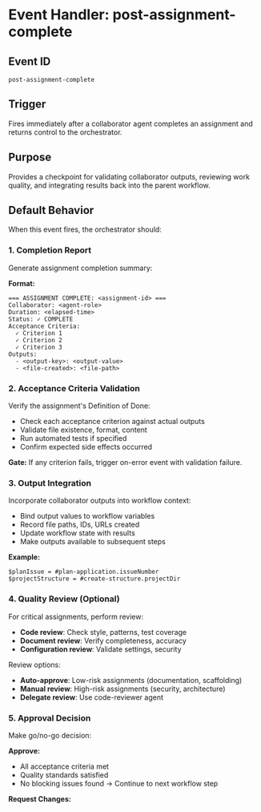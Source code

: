 # Event Handler: post-assignment-complete

## Event ID
`post-assignment-complete`

## Trigger
Fires immediately after a collaborator agent completes an assignment and returns control to the orchestrator.

## Purpose
Provides a checkpoint for validating collaborator outputs, reviewing work quality, and integrating results back into the parent workflow.

## Default Behavior

When this event fires, the orchestrator should:

### 1. Completion Report
Generate assignment completion summary:

**Format:**
```
=== ASSIGNMENT COMPLETE: <assignment-id> ===
Collaborator: <agent-role>
Duration: <elapsed-time>
Status: ✓ COMPLETE
Acceptance Criteria:
  ✓ Criterion 1
  ✓ Criterion 2
  ✓ Criterion 3
Outputs:
  - <output-key>: <output-value>
  - <file-created>: <file-path>
```

### 2. Acceptance Criteria Validation
Verify the assignment's Definition of Done:
- Check each acceptance criterion against actual outputs
- Validate file existence, format, content
- Run automated tests if specified
- Confirm expected side effects occurred

**Gate:** If any criterion fails, trigger on-error event with validation failure.

### 3. Output Integration
Incorporate collaborator outputs into workflow context:
- Bind output values to workflow variables
- Record file paths, IDs, URLs created
- Update workflow state with results
- Make outputs available to subsequent steps

**Example:**
```
$planIssue = #plan-application.issueNumber
$projectStructure = #create-structure.projectDir
```

### 4. Quality Review (Optional)
For critical assignments, perform review:
- **Code review**: Check style, patterns, test coverage
- **Document review**: Verify completeness, accuracy
- **Configuration review**: Validate settings, security

Review options:
- **Auto-approve**: Low-risk assignments (documentation, scaffolding)
- **Manual review**: High-risk assignments (security, architecture)
- **Delegate review**: Use code-reviewer agent

### 5. Approval Decision
Make go/no-go decision:

**Approve:**
- All acceptance criteria met
- Quality standards satisfied
- No blocking issues found
→ Continue to next workflow step

**Request Changes:**
